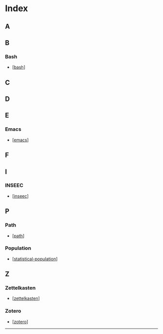 # Index

## A

## B

### Bash

- [[bash]]

## C

## D

## E

### Emacs

- [[emacs]]

## F

## I

### INSEEC

- [[inseec]]

## P

### Path

- [[path]]

### Population

- [[statistical-population]]

## Z

### Zettelkasten

- [[zettelkasten]]

### Zotero

- [[zotero]]

---

[//begin]: # "Autogenerated link references for markdown compatibility"
[bash]: bash.md "Bash"
[emacs]: emacs.md "Emacs"
[inseec]: inseec.md "inseec"
[path]: path.md "$PATH"
[statistical-population]: statistical-population.md "Statistical Population"
[zettelkasten]: zettelkasten.md "Zettelkasten"
[zotero]: zotero.md "Zotero"
[//end]: # "Autogenerated link references"
